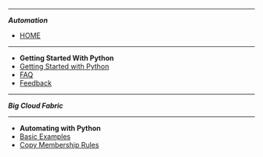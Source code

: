  ******
***Automation***
- [HOME](coverpage.md)
 ******

- **Getting Started With Python**
- [Getting Started with Python](common/python-getting-started.md)
- [FAQ](common/faq.md)
- [Feedback](common/feedback.md)

 ******
***Big Cloud Fabric***
 ******
- **Automating with Python**
- [Basic Examples](python/bcf/python-basic-examples.md)
- [Copy Membership Rules](python/bcf/python-copyMembershipRules.md)




